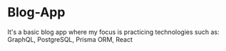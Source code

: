 # Blog-App
It's a basic blog app where my focus is practicing technologies such as:
GraphQL, PostgreSQL, Prisma ORM, React
